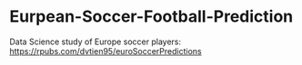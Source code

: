 # Eurpean-Soccer-Football-Prediction
Data Science study of Europe soccer players:
https://rpubs.com/dvtien95/euroSoccerPredictions
